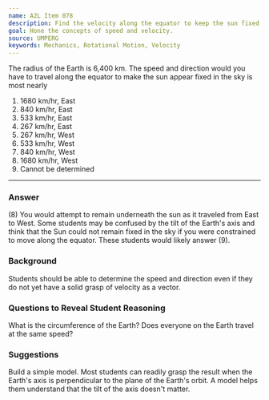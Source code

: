 ```yaml
---
name: A2L Item 078
description: Find the velocity along the equator to keep the sun fixed in the sky.
goal: Hone the concepts of speed and velocity.
source: UMPERG
keywords: Mechanics, Rotational Motion, Velocity
---
```


The radius of the Earth is 6,400 km. The speed and direction would you
have to travel along the equator to make the sun appear fixed in the sky
is most nearly

1. 1680 km/hr, East
2. 840 km/hr, East
3. 533 km/hr, East
4. 267 km/hr, East
5. 267 km/hr, West
6. 533 km/hr, West
7. 840 km/hr, West
8. 1680 km/hr, West
9. Cannot be determined


<hr/>

### Answer

(8) You would attempt to remain underneath the sun as it traveled from
East to West.  Some students may be confused by the tilt of the Earth's
axis and think that the Sun could not remain fixed in the sky if you
were constrained to move along the equator.  These students would likely
answer (9).

### Background

Students should be able to determine the speed and direction even if
they do not yet have a solid grasp of velocity as a vector.

### Questions to Reveal Student Reasoning

What is the circumference of the Earth?  Does everyone on the Earth
travel at the same speed?

### Suggestions

Build a simple model.  Most students can readily grasp the result when
the Earth's axis is perpendicular to the plane of the Earth's orbit.  A
model helps them understand that the tilt of the axis doesn't matter.

